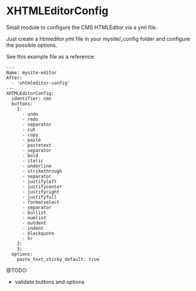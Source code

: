 # XHTMLEditorConfig

Small module to configure the CMS HTMLEditor via a yml file.

Just create a htmleditor.yml file in your mysite/_config folder and configure the possible options.

See this example file as a reference:

```
---
Name: mysite-editor
After:
  - 'xhtmleditor-config'
---
XHTMLEditorConfig:
  identifier: cms
  buttons:
    1: 
      - undo
      - redo
      - separator
      - cut
      - copy
      - paste
      - pastetext
      - separator
      - bold
      - italic
      - underline
      - strikethrough
      - separator
      - justifyleft
      - justifycenter
      - justifyright
      - justifyfull
      - formatselect
      - separator
      - bullist
      - numlist
      - outdent
      - indent
      - blockquote
      - hr
    2:
    3:
  options:
    paste_text_sticky_default: true
```

@TODO:
  - validate buttons and options